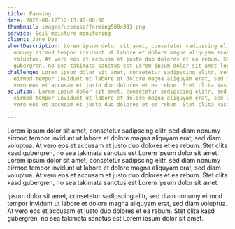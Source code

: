 ```yaml
---
title: Farming
date: 2020-08-12T12:13:40+00:00
thumbnail: images/usecase/farming500x333.png
service: Soil moisture monitoring
client: Jane Doe
shortDescription: Lorem ipsum dolor sit amet, consetetur sadipscing elitr, sed diam
  nonumy eirmod tempor invidunt ut labore et dolore magna aliquyam erat, sed diam
  voluptua. At vero eos et accusam et justo duo dolores et ea rebum. Stet clita kasd
  gubergren, no sea takimata sanctus est Lorem ipsum dolor sit amet lorem ipsum dolor.
challenge: Lorem ipsum dolor sit amet, consetetur sadipscing elitr, sed diam nonumy
  eirmod tempor invidunt ut labore et dolore magna aliquyam erat, sed diam voluptua
  vero eos et accusam et justo duo dolores et ea rebum. Stet clita kasd gubergren.
solution: Lorem ipsum dolor sit amet, consetetur sadipscing elitr, sed diam nonumy
  eirmod tempor invidunt ut labore et dolore magna aliquyam erat, sed diam voluptua
  vero eos et accusam et justo duo dolores et ea rebum. Stet clita kasd gubergren.

---
```

Lorem ipsum dolor sit amet, consetetur sadipscing elitr, sed diam nonumy eirmod tempor invidunt ut labore et dolore magna aliquyam erat, sed diam voluptua. At vero eos et accusam et justo duo dolores et ea rebum. Stet clita kasd gubergren, no sea takimata sanctus est Lorem ipsum dolor sit amet. Lorem ipsum dolor sit amet, consetetur sadipscing elitr, sed diam nonumy eirmod tempor invidunt ut labore et dolore magna aliquyam erat, sed diam voluptua. At vero eos et accusam et justo duo dolores et ea rebum. Stet clita kasd gubergren, no sea takimata sanctus est Lorem ipsum dolor sit amet.

Ipsum dolor sit amet, consetetur sadipscing elitr, sed diam nonumy eirmod tempor invidunt ut labore et dolore magna aliquyam erat, sed diam voluptua. At vero eos et accusam et justo duo dolores et ea rebum. Stet clita kasd gubergren, no sea takimata sanctus est Lorem ipsum dolor sit amet.